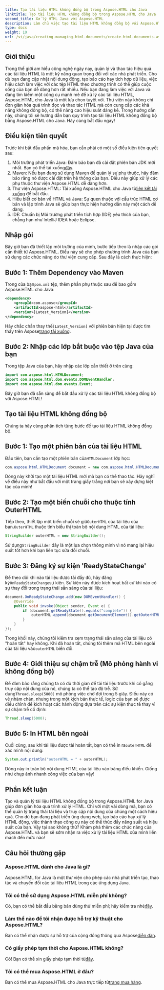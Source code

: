 ```yaml
---
title: Tạo tài liệu HTML không đồng bộ trong Aspose.HTML cho Java
linktitle: Tạo tài liệu HTML không đồng bộ trong Aspose.HTML cho Java
second_title: Xử lý HTML Java với Aspose.HTML
description: Làm chủ việc tạo tài liệu HTML không đồng bộ với Aspose.HTML cho Java. Hướng dẫn từng bước, mẹo và câu hỏi thường gặp để học nhanh.
type: docs
weight: 10
url: /vi/java/creating-managing-html-documents/create-html-documents-async/
---
```

## Giới thiệu
Trong thế giới am hiểu công nghệ ngày nay, quản lý và thao tác hiệu quả các tài liệu HTML là một kỹ năng quan trọng đối với các nhà phát triển. Cho dù bạn đang cập nhật nội dung động, tạo báo cáo hay tích hợp dữ liệu, việc hiểu cách làm việc với các tệp HTML theo chương trình có thể giúp cuộc sống của bạn dễ dàng hơn rất nhiều. Nếu bạn đang làm việc với Java và đang tìm kiếm một công cụ mạnh mẽ để xử lý các tài liệu HTML, Aspose.HTML cho Java là một lựa chọn tuyệt vời. Thư viện này không chỉ đơn giản hóa quá trình đọc và thao tác HTML mà còn cung cấp các khả năng không đồng bộ, có thể nâng cao hiệu suất đáng kể. Trong hướng dẫn này, chúng tôi sẽ hướng dẫn bạn quy trình tạo tài liệu HTML không đồng bộ bằng Aspose.HTML cho Java. Hãy cùng bắt đầu ngay!
## Điều kiện tiên quyết
Trước khi bắt đầu phần mã hóa, bạn cần phải có một số điều kiện tiên quyết sau:
1.  Môi trường phát triển Java: Đảm bảo bạn đã cài đặt phiên bản JDK mới nhất. Bạn có thể tải xuống[đây](https://www.oracle.com/java/technologies/javase-jdk11-downloads.html).
2. Maven: Nếu bạn đang sử dụng Maven để quản lý sự phụ thuộc, hãy đảm bảo rằng nó được cài đặt trên hệ thống của bạn. Điều này giúp xử lý các phụ thuộc thư viện Aspose.HTML dễ dàng hơn.
3.  Thư viện Aspose.HTML: Tải xuống Aspose.HTML cho Java từ[liên kết tải xuống](https://releases.aspose.com/html/java/) để bắt đầu.
4. Hiểu biết cơ bản về HTML và Java: Sự quen thuộc với cấu trúc HTML cơ bản và lập trình Java sẽ giúp bạn thực hiện hướng dẫn này một cách dễ dàng.
5. IDE: Chuẩn bị Môi trường phát triển tích hợp (IDE) yêu thích của bạn, chẳng hạn như IntelliJ IDEA hoặc Eclipse.
## Nhập gói
Bây giờ bạn đã thiết lập môi trường của mình, bước tiếp theo là nhập các gói cần thiết từ Aspose.HTML. Điều này sẽ cho phép chương trình Java của bạn sử dụng các chức năng do thư viện cung cấp. Sau đây là cách thực hiện:
## Bước 1: Thêm Dependency vào Maven
 Trong của bạn`pom.xml` tệp, thêm phần phụ thuộc sau để bao gồm Aspose.HTML cho Java:
```xml
<dependency>
    <groupId>com.aspose</groupId>
    <artifactId>aspose-html</artifactId>
    <version>[Latest_Version]</version>
</dependency>
```
 Hãy chắc chắn thay thế`[Latest_Version]` với phiên bản hiện tại được tìm thấy trên Aspose[trang tải xuống](https://releases.aspose.com/html/java/).
## Bước 2: Nhập các lớp bắt buộc vào tệp Java của bạn
Trong tệp Java của bạn, hãy nhập các lớp cần thiết ở trên cùng:
```java
import com.aspose.html.HTMLDocument;
import com.aspose.html.dom.events.DOMEventHandler;
import com.aspose.html.dom.events.Event;
```
Bây giờ bạn đã sẵn sàng để bắt đầu xử lý các tài liệu HTML không đồng bộ với Aspose.HTML!
## Tạo tài liệu HTML không đồng bộ
Chúng ta hãy cùng phân tích từng bước để tạo tài liệu HTML không đồng bộ.
## Bước 1: Tạo một phiên bản của tài liệu HTML
 Đầu tiên, bạn cần tạo một phiên bản của`HTMLDocument` lớp học:
```java
com.aspose.html.HTMLDocument document = new com.aspose.html.HTMLDocument();
```
Dòng này khởi tạo một tài liệu HTML mới mà bạn có thể thao tác. Hãy nghĩ về điều này như bắt đầu với một trang giấy trắng nơi bạn sẽ xây dựng kiệt tác của mình!
## Bước 2: Tạo một biến chuỗi cho thuộc tính OuterHTML
 Tiếp theo, thiết lập một biến chuỗi sẽ giữ`OuterHTML` của tài liệu của bạn.`OuterHTML` thuộc tính biểu thị toàn bộ nội dung HTML của tài liệu:
```java
StringBuilder outerHTML = new StringBuilder();
```
 Sử dụng`StringBuilder` đây là một lựa chọn thông minh vì nó mang lại hiệu suất tốt hơn khi bạn liên tục sửa đổi chuỗi.
## Bước 3: Đăng ký sự kiện 'ReadyStateChange'
 Để theo dõi khi nào tài liệu được tải đầy đủ, hãy đăng ký`OnReadyStateChange`sự kiện. Sự kiện này được kích hoạt bất cứ khi nào có sự thay đổi trong trạng thái sẵn sàng của tài liệu:
```java
document.OnReadyStateChange.add(new DOMEventHandler() {
    @Override
    public void invoke(Object sender, Event e) {
        if (document.getReadyState().equals("complete")) {
            outerHTML.append(document.getDocumentElement().getOuterHTML());
        }
    }
});
```
 Trong khối này, chúng tôi kiểm tra xem trạng thái sẵn sàng của tài liệu có "hoàn tất" hay không. Khi đã hoàn tất, chúng tôi thêm mã HTML bên ngoài của tài liệu vào`outerHTML` biến đổi. 
## Bước 4: Giới thiệu sự chậm trễ (Mô phỏng hành vi không đồng bộ)
 Để đảm bảo rằng chúng ta có đủ thời gian để tải tài liệu trước khi cố gắng truy cập nội dung của nó, chúng ta có thể tạo độ trễ. Sử dụng`Thread.sleep(5000)` mô phỏng việc chờ đợi trong 5 giây. Điều này có vẻ nhàm chán, nhưng trong một kịch bản thực tế, logic của bạn sẽ được điều chỉnh để kích hoạt các hành động dựa trên các sự kiện thực tế thay vì sự chậm trễ cố định:
```java
Thread.sleep(5000);
```
## Bước 5: In HTML bên ngoài
 Cuối cùng, sau khi tài liệu được tải hoàn tất, bạn có thể in ra`outerHTML` để xác minh nội dung:
```java
System.out.println("outerHTML = " + outerHTML);
```
Dòng này in toàn bộ nội dung HTML của tài liệu vào bảng điều khiển. Giống như chụp ảnh nhanh công việc của bạn vậy!
## Phần kết luận
Tạo và quản lý tài liệu HTML không đồng bộ trong Aspose.HTML for Java giúp đơn giản hóa quá trình xử lý HTML. Chỉ với một vài dòng mã, bạn có thể quản lý trạng thái tài liệu và truy cập nội dung của chúng một cách hiệu quả. Cho dù bạn đang phát triển ứng dụng web, tạo báo cáo hay xử lý HTML động, việc thành thạo công cụ này có thể thúc đẩy năng suất và hiệu suất của bạn.
Vậy tại sao không thử? Khám phá thêm các chức năng của Aspose.HTML và bạn sẽ sớm nhận ra việc xử lý tài liệu HTML của mình liền mạch đến mức nào!
## Câu hỏi thường gặp
### Aspose.HTML dành cho Java là gì?
Aspose.HTML for Java là một thư viện cho phép các nhà phát triển tạo, thao tác và chuyển đổi các tài liệu HTML trong các ứng dụng Java.
### Tôi có thể sử dụng Aspose.HTML miễn phí không?
 Có, bạn có thể bắt đầu bằng bản dùng thử miễn phí; hãy kiểm tra nhé[đây](https://releases.aspose.com/).
### Làm thế nào để tôi nhận được hỗ trợ kỹ thuật cho Aspose.HTML?
 Bạn có thể nhận được sự hỗ trợ của cộng đồng thông qua Aspose[diễn đàn](https://forum.aspose.com/c/html/29).
### Có giấy phép tạm thời cho Aspose.HTML không?
 Có! Bạn có thể xin giấy phép tạm thời từ[đây](https://purchase.aspose.com/temporary-license/).
### Tôi có thể mua Aspose.HTML ở đâu?
 Bạn có thể mua Aspose.HTML cho Java trực tiếp từ[trang mua hàng](https://purchase.aspose.com/buy).